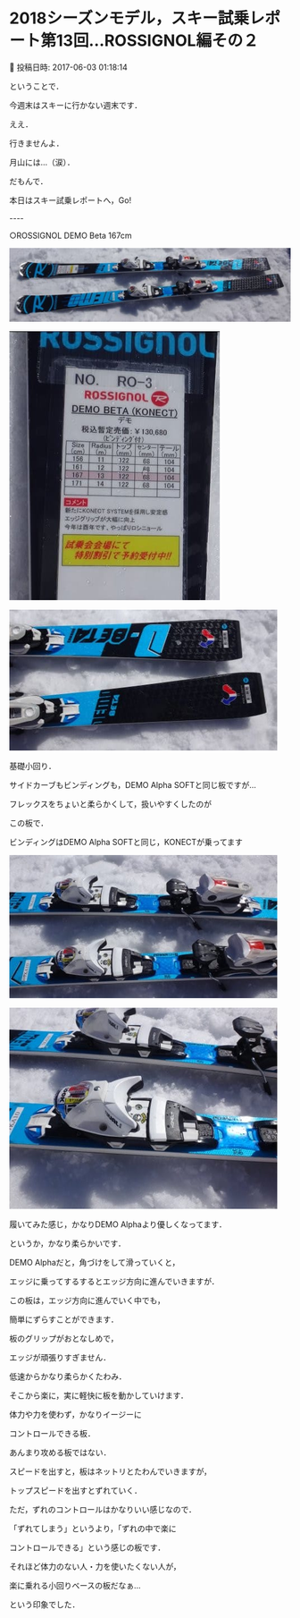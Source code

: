 # 2018シーズンモデル，スキー試乗レポート第13回…ROSSIGNOL編その２

📅 投稿日時: 2017-06-03 01:18:14

ということで．


今週末はスキーに行かない週末です．


ええ．


行きませんよ．


月山には…（涙）．





だもんで．


本日はスキー試乗レポートへ，Go!





----[]()





○ROSSIGNOL DEMO Beta 167cm







![0275cc0f26e8adb8c6c9f019ae3fd357.jpg](images/0275cc0f26e8adb8c6c9f019ae3fd357.jpg)









![e7653a789059d315f9da7a75458f9723.jpg](images/e7653a789059d315f9da7a75458f9723.jpg)









![3860d76006c466bae29f3b0287e8dd5c.jpg](images/3860d76006c466bae29f3b0287e8dd5c.jpg)







基礎小回り．





サイドカーブもビンディングも，DEMO Alpha SOFTと同じ板ですが…


フレックスをちょいと柔らかくして，扱いやすくしたのが


この板で．


ビンディングはDEMO Alpha SOFTと同じ，KONECTが乗ってます




![67853ad4f14b68632b4a83dc923b241b.jpg](images/67853ad4f14b68632b4a83dc923b241b.jpg)









![b891326a51c2bee99f7217d6507d2a87.jpg](images/b891326a51c2bee99f7217d6507d2a87.jpg)







履いてみた感じ，かなりDEMO Alphaより優しくなってます．


というか，かなり柔らかいです．





DEMO Alphaだと，角づけをして滑っていくと，


エッジに乗ってするするとエッジ方向に進んでいきますが．





この板は，エッジ方向に進んでいく中でも，


簡単にずらすことができます．


板のグリップがおとなしめで，


エッジが頑張りすぎません．





低速からかなり柔らかくたわみ．


そこから楽に，実に軽快に板を動かしていけます．


体力や力を使わず，かなりイージーに


コントロールできる板．





あんまり攻める板ではない．


スピードを出すと，板はネットリとたわんでいきますが，


トップスピードを出すとずれていく．





ただ，ずれのコントロールはかなりいい感じなので．


「ずれてしまう」というより，「ずれの中で楽に


コントロールできる」という感じの板です．





それほど体力のない人・力を使いたくない人が，


楽に乗れる小回りベースの板だなぁ…


という印象でした．
